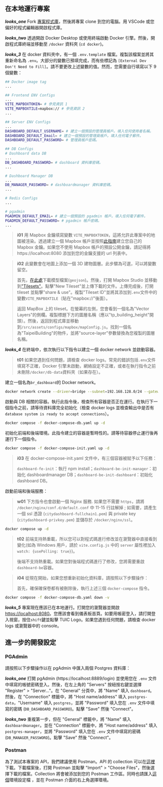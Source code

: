 ## 在本地運行專案

**_looks_one_** Fork [專案程式庫](https://github.com/tpe-doit/Taipei-City-Dashboard)，然後將專案 clone 到您的電腦。用 VSCode 或您偏好的程式編輯器開啟程式庫。

**_looks_two_** 透過開啟 Docker Desktop 或使用終端啟動 Docker 引擎。然後，開啟程式庫終端並移動至 `/docker` 資料夾 (`cd docker`)。

**_looks_3_** 在 docker 資料夾中，有一個 `.env.template` 檔案。複製該檔案並將其重新命名為 `.env`。大部分的變數已預填完成，而有些標記為 `[External Dev Don't Need to Fill]`。請不要更改上述變數的值。然而，您需要自行填寫以下 9 個變數：

```bash
## Docker image tag
...

## Frontend ENV Configs
...
VITE_MAPBOXTOKEN= # 參見資訊 1
VITE_MAPBOXTILE=mapbox:// # 參見資訊 2
...

## Server ENV Configs
...
DASHBOARD_DEFAULT_USERNAME= # 建立一個預設的管理員帳戶。填入任何使用者名稱。
DASHBOARD_DEFAULT_Email= # 建立一個預設的管理員帳戶。填入任何電子郵件。
DASHBOARD_DEFAULT_PASSWORD= # 管理員帳戶密碼。

## DB Configs
# Dashboard data DB
...
DB_DASHBOARD_PASSWORD= # dashboard 資料庫密碼。
...

# Dashboard Manager DB
...
DB_MANAGER_PASSWORD= # dashboardmanager 資料庫密碼。
...

# Redis Configs
...

# pgadmin
PGADMIN_DEFAULT_EMAIL= # 建立一個預設的 pgadmin 帳戶。填入任何電子郵件。
PGADMIN_DEFAULT_PASSWORD= # pgadmin 帳戶密碼。
...
```

> **i01**
> 用 Mapbox 金鑰填寫變數 `VITE_MAPBOXTOKEN`，這將允許此專案中的地圖被渲染。透過建立一個 Mapbox 帳戶並按照[此指南](https://docs.mapbox.com/help/getting-started/access-tokens/)建立您自己的 Mapbox 金鑰。如果您不使用 Mapbox 帳戶的預設公開金鑰，請記得將 https://localhost:8080 添加到您的金鑰支援的 url 列表中。

> **i02**
> 此變數會在地圖上添加一個 3D 建物圖層。此步驟為可選，可以將變數留空。
>
> 首先，[在此處](https://drive.google.com/file/d/1cMBrq1gmSNAioogFZNqA5IyAmhXoeLVs/view?usp=drive_link)下載模型檔案(`geojson`)。然後，打開 Mapbox Studio 並移動到["Tilesets"](https://studio.mapbox.com/tilesets/)。點擊"New Tileset"並上傳下載的文件。上傳完成後，打開 tileset 並點擊"share & use"。複製"Tileset ID"並將其添加到`.env`文件中的變數`VITE_MAPBOXTILE`（貼在"mapbox://"後面）。
>
> 返回 MapBox 上的 tileset。在螢幕的左側，您會看到一個名為"Vector Layers"的側欄。複製標題下方的圖層名稱（應以"tp_building_height"開頭）。然後，返回到程式庫並移動到`/src/assets/configs/mapbox/mapConfig.js`。找到一個名為"TaipeiBuilding"的物件，並將"source-layer"參數替換為您複製的圖層名稱。

**_looks_4_** 在終端中，依次執行以下指令以建立一個 docker network 並啟動容器。

> **t01**
> 如果您遇到任何問題，請檢查 docker logs。常見的錯誤包括`.env`文件填寫不正確，Docker 引擎未啟動，網絡設定不正確，或者在執行指令之前未刪除`/docker/db-data`資料夾（如果存在）。

建立一個名為`br_dashboard`的 Docker network。

```bash
docker network create --driver=bridge --subnet=192.168.128.0/24 --gateway=192.168.128.1  br_dashboard
```

啟動與 DB 相關的容器。執行此指令後，檢查所有容器是否正在運行。在執行下一個指令之前，請等待資料庫完全初始化（檢查 docker logs 並檢查輸出中是否有 `database system is ready to accept connections`）。

```bash
docker compose -f docker-compose-db.yaml up -d
```

初始化前端和後端環境。此指令建立的容器是暫時性的。請等待容器停止運行後再運行下一個指令。

```bash
docker compose -f docker-compose-init.yaml up -d
```

> **i03**
> 在 docker-compose-init.yaml 文件中，有三個容器被賦予以下任務：
>
> `dashboard-fe-init`：執行 npm install；`dashboard-be-init-manager`：初始化 dashboardmanager DB；`dashboard-be-init-dashboard`：初始化 dashboard DB。

啟動前端和後端服務：

> **w01**
> 下方指令也會啟動一個 Nginx 服務. 如果您不需要 `https`，請將 `/docker/nginx/conf.d/default.conf` 中 11-15 行註解掉 ; 如需要，請產生一個 ssl 憑證 (`citydashboard-fullchain1.pem`) 與 private key (`citydashboard-privkey.pem`) 並儲存於 `/docker/nginx/ssl`。

```bash
docker compose up -d
```

> **t02**
> 前端支持熱重載，所以您可以對程式碼進行修改並在瀏覽器中直接看到變化(如為 Windows 用戶，請於 `vite.config.js` 中的 `server` 屬性裡加入 `watch: {usePolling: true}`)。
>
> 後端不支持熱重載。如果您對後端程式碼進行了修改，您將需要重啟`dashboard-be`容器。

> **i04**
> 從現在開始，如果您想重新初始化資料庫，請按照以下步驟操作：
>
> 首先，確保確保卷都有被刪除後，執行上述三個 `docker-compose` 指令。
```bash
docker compose -f docker-compose-db.yaml down -v
```

**_looks_5_** 專案現在應該已在本地運行。打開您的瀏覽器並開啟 [https://localhost:8080](https://localhost:8080)。您應該會看到儀表板首頁。如要用帳密登入，請打開登入視窗，按住`shift`鍵並點擊 TUIC Logo。如果您遇到任何問題，請檢查 docker logs 或瀏覽器中的 console。

## 進一步的開發設定

### PGAdmin

請按照以下步驟操作以在 pgAdmin 中匯入兩個 Postgres 資料庫：

**_looks_one_** 打開 pgAdmin (https://localhost:8889/login) 並使用您在 `.env` 文件中填寫的帳號密碼登入。然後，在左上角的 "Servers" 按紐按右鍵並選擇 "Register" > "Server..."。在 "General" 分頁中，將 "Name" 填入 `dashboard`。然後，在 "Connection" 標籤中，將 "Host name/address" 填入 `postgres-data`，"Username" 填入 `postgres`，並將 "Password" 填入您在 `.env` 文件中填寫的密碼 (`DB_DASHBOARD_PASSWORD`)。點擊 "Save" 然後 "Connect"。

**_looks_two_** 重複第一步，但在 "General" 標籤中，將 "Name" 填入 `dashboardmanager`。並在 "Connection" 標籤中，將 "Host name/address" 填入 `postgres-manager`，並將 "Password" 填入您在 `.env` 文件中填寫的密碼 (`DB_MANAGER_PASSWORD`)。點擊 "Save" 然後 "Connect"。

### Postman

為了測試本專案的 API，我們建議使用 Postman。API 的 collection 可以在<a href="/documentation/data/dashboard_postman.json" download>這裡</a>下載。下載檔案後，打開 Postman 並點擊 "Import" > "Choose Files"，然後選擇下載的檔案。Collection 將會被添加到您的 Postman 工作區。同時也請匯入<a href="/documentation/data/dashboard_postman_env.json" download>這個</a>環境設定檔 ，並在 Postman 介面的右上角選擇環境。
